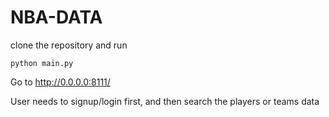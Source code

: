 # NBA-DATA
clone the repository and run 
```
python main.py
```
Go to http://0.0.0.0:8111/

User needs to signup/login first, and then search the players or teams data
